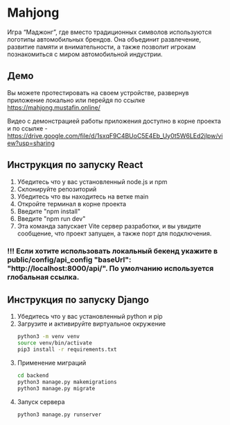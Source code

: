 # Mahjong

Игра “Маджонг”, где вместо традиционных символов используются логотипы автомобильных брендов. Она объединит развлечение, развитие памяти и внимательности, а также позволит игрокам познакомиться с миром автомобильной индустрии.

## Демо

Вы можете протестировать на своем устройстве, развернув приложение локально или перейдя по ссылке https://mahjong.mustafin.online/

Видео с демонстрацией работы приложения доступно в корне проекта и по ссылке - https://drive.google.com/file/d/1sxqF9C4BUoC5E4Eb_Uy0t5W6LEd2jlpw/view?usp=sharing

## Инструкция по запуску React

1. Убедитесь что у вас установленный node.js и npm
2. Склонируйте репозиторий
3. Убедитесь что вы находитесь на ветке main
4. Откройте терминал в корне проекта
5. Введите "npm install"
6. Введите "npm run dev"
7. Эта команда запускает Vite сервер разработки, и вы увидите сообщение, что проект запущен, а также порт для подключения.

### !!! Если хотите использовать локальный бекенд укажите в public/config/api_config "baseUrl": "http://localhost:8000/api/". По умолчанию используется глобальная ссылка.

## Инструкция по запуску Django

1. Убедитесь что у вас установленный python и pip
2. Загрузите и активируйте виртуальное окружение
   ```bash
   python3 -m venv venv
   source venv/bin/activate
   pip3 install -r requirements.txt
   ```
3. Применение миграций
   ```bash
   cd backend
   python3 manage.py makemigrations
   python3 manage.py migrate
   ```
4. Запуск сервера
   ```bash
   python3 manage.py runserver
   ```
